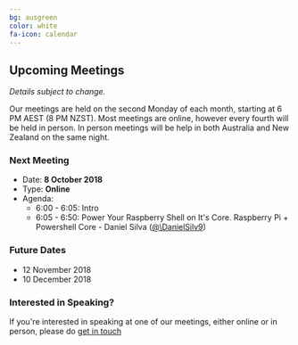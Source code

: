 ```yaml
---
bg: ausgreen
color: white
fa-icon: calendar
---
```


## Upcoming Meetings

_Details subject to change._

Our meetings are held on the second Monday of each month, starting at 6 PM AEST (8 PM NZST). Most meetings are online, however every fourth will be held in person. In person meetings will be help in both Australia and New Zealand on the same night.

### Next Meeting

* Date: **8 October 2018**
* Type: **Online**
* Agenda:
  * 6:00 - 6:05: Intro
  * 6:05 - 6:50: Power Your Raspberry Shell on It's Core. Raspberry Pi + Powershell Core - Daniel Silva ([@\DanielSilv9](https://twitter.com/DanielSilv9))

### Future Dates

* 12 November 2018
* 10 December 2018

### Interested in Speaking?

If you're interested in speaking at one of our meetings, either online or in person, please do [get in touch](https://anzpsug.github.io/#contact)
